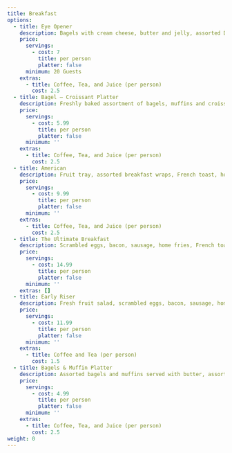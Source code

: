 ```yaml
---
title: Breakfast
options:
  - title: Eye Opener
    description: Bagels with cream cheese, butter and jelly, assorted Danishes and muffins, croissants, crumb cakes
    price:
      servings:
        - cost: 7
          title: per person
          platter: false
      minimum: 20 Guests
    extras:
      - title: Coffee, Tea, and Juice (per person)
        cost: 2.5
  - title: Bagel – Croissant Platter
    description: Freshly baked assortment of bagels, muffins and croissants served with an assortment of cream cheeses, jelly and butter
    price:
      servings:
        - cost: 5.99
          title: per person
          platter: false
      minimum: ''
    extras:
      - title: Coffee, Tea, and Juice (per person)
        cost: 2.5
  - title: American
    description: Fruit tray, assorted breakfast wraps, French toast, home fries, bagels, rolls, Danishes, muffins with assorted cream cheeses and butter
    price:
      servings:
        - cost: 9.99
          title: per person
          platter: false
      minimum: ''
    extras:
      - title: Coffee, Tea, and Juice (per person)
        cost: 2.5
  - title: The Ultimate Breakfast
    description: Scrambled eggs, bacon, sausage, home fries, French toast, fruit trays, bagels, rolls, Danishes, butter, cream cheeses, jelly, coffee, tea and juices
    price:
      servings:
        - cost: 14.99
          title: per person
          platter: false
      minimum: ''
    extras: []
  - title: Early Riser
    description: Fresh fruit salad, scrambled eggs, bacon, sausage, home fries, bagels, assorted rolls, Danishes, butter, cream cheeses, jelly and juice
    price:
      servings:
        - cost: 11.99
          title: per person
          platter: false
      minimum: ''
    extras:
      - title: Coffee and Tea (per person)
        cost: 1.5
  - title: Bagels & Muffin Platter
    description: Assorted bagels and muffins served with butter, assorted cream cheeses and jellies
    price:
      servings:
        - cost: 4.99
          title: per person
          platter: false
      minimum: ''
    extras:
      - title: Coffee, Tea, and Juice (per person)
        cost: 2.5
weight: 0
---
```

